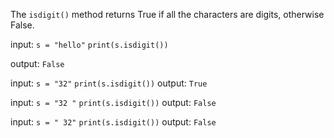The `isdigit()` method returns True if all the characters are digits, otherwise False.

input:
`s = "hello"`
`print(s.isdigit())`

output:
`False`

input:
`s = "32"`
`print(s.isdigit())`
output:
`True`


input:
`s = "32 "`
`print(s.isdigit())`
output:
`False`

input:
`s = " 32"`
`print(s.isdigit())`
output:
`False`